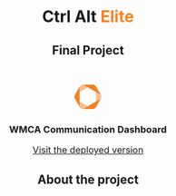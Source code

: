 <h1 style="text-align: center;">Ctrl Alt <span style="color: #fe811b;">Elite</span></h1>
<h2 style="text-align: center;">Final Project</h2>
<br>
<p style="text-align: center;"><img src="./README_Images/WMCALogo.svg" alt="drawing" style="width: 48px;" /></p>
<h3 style="text-align: center;"> WMCA Communication Dashboard </h3>
<p style="text-align: center; font-size: 1rem;"><a href="https://bc16-final-projects-team-ctrl-alt-elite.vercel.app/">Visit the deployed version</a></p>
<h2 style="text-align: center;">About the project</h2>
